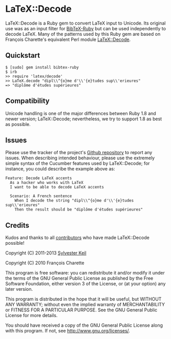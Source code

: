 LaTeX::Decode
=============

LaTeX::Decode is a Ruby gem to convert LaTeX input to Unicode. Its original
use was as an input filter for [BibTeX-Ruby](http://rubygems.org/gems/bibtex-ruby)
but can be used independently to decode LaTeX. Many of the patterns used by
this Ruby gem are based on François Charette's equivalent Perl module
[LaTeX::Decode](https://github.com/fc7/LaTeX-Decode).

Quickstart
----------

    $ [sudo] gem install bibtex-ruby
    $ irb
    >> require 'latex/decode'
    >> LaTeX.decode "dipl\\^{o}me d'\\'{e}tudes sup\\'erieures"
    => "diplôme d'études supérieures"

Compatibility
-------------

Unicode handling is one of the major differences between Ruby 1.8 and newer
version; LaTeX::Decode; nevertheless, we try to support 1.8 as best as possible.

Issues
------

Please use the tracker of the project's
[Github repository](https://github.com/inukshuk/latex-decode) to report any
issues. When describing intended behaviour, please use the extremely simple
syntax of the Cucumber features used by LaTeX::Decode; for instance, you could
describe the example above as:

    Feature: Decode LaTeX accents
      As a hacker who works with LaTeX
      I want to be able to decode LaTeX accents
  
      Scenario: A French sentence
        When I decode the string "dipl\\^{o}me d'\\'{e}tudes sup\\'erieures"
        Then the result should be "diplôme d'études supérieures"

Credits
-------

Kudos and thanks to all [contributors](https://github.com/inukshuk/latex-decode/contributors)
who have made LaTeX::Decode possible!

Copyright (C) 2011-2013 [Sylvester Keil](sylvester.keil.or.at)

Copyright (C) 2010 François Charette

This program is free software: you can redistribute it and/or modify
it under the terms of the GNU General Public License as published by
the Free Software Foundation, either version 3 of the License, or
(at your option) any later version.

This program is distributed in the hope that it will be useful,
but WITHOUT ANY WARRANTY; without even the implied warranty of
MERCHANTABILITY or FITNESS FOR A PARTICULAR PURPOSE.  See the
GNU General Public License for more details.

You should have received a copy of the GNU General Public License
along with this program.  If not, see <http://www.gnu.org/licenses/>.
